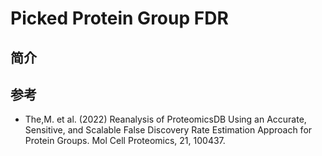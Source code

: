# Picked Protein Group FDR

## 简介



## 参考

- The,M. et al. (2022) Reanalysis of ProteomicsDB Using an Accurate, Sensitive, and Scalable False Discovery Rate Estimation Approach for Protein Groups. Mol Cell Proteomics, 21, 100437.
